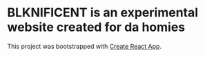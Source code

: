 # BLKNIFICENT is an experimental website created for da homies

This project was bootstrapped with [Create React App](https://github.com/facebook/create-react-app).
